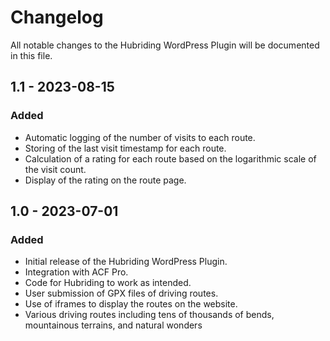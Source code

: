 # Changelog
All notable changes to the Hubriding WordPress Plugin will be documented in this file.

## 1.1 - 2023-08-15
### Added
- Automatic logging of the number of visits to each route.
- Storing of the last visit timestamp for each route.
- Calculation of a rating for each route based on the logarithmic scale of the visit count.
- Display of the rating on the route page.

## 1.0 - 2023-07-01
### Added
- Initial release of the Hubriding WordPress Plugin.
- Integration with ACF Pro.
- Code for Hubriding to work as intended.
- User submission of GPX files of driving routes.
- Use of iframes to display the routes on the website.
- Various driving routes including tens of thousands of bends, mountainous terrains, and natural wonders
